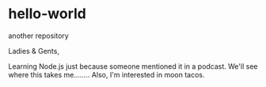 # hello-world
another repository

Ladies & Gents,

Learning Node.js just because someone mentioned it in a podcast. We'll see where this takes me........
Also, I'm interested in moon tacos.
